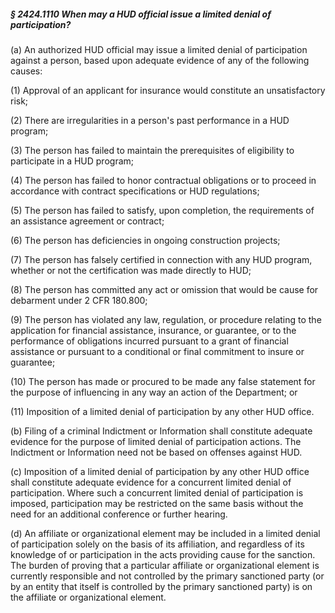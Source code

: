 ##### § 2424.1110 When may a HUD official issue a limited denial of participation? #####

(a) An authorized HUD official may issue a limited denial of participation against a person, based upon adequate evidence of any of the following causes:

(1) Approval of an applicant for insurance would constitute an unsatisfactory risk;

(2) There are irregularities in a person's past performance in a HUD program;

(3) The person has failed to maintain the prerequisites of eligibility to participate in a HUD program;

(4) The person has failed to honor contractual obligations or to proceed in accordance with contract specifications or HUD regulations;

(5) The person has failed to satisfy, upon completion, the requirements of an assistance agreement or contract;

(6) The person has deficiencies in ongoing construction projects;

(7) The person has falsely certified in connection with any HUD program, whether or not the certification was made directly to HUD;

(8) The person has committed any act or omission that would be cause for debarment under 2 CFR 180.800;

(9) The person has violated any law, regulation, or procedure relating to the application for financial assistance, insurance, or guarantee, or to the performance of obligations incurred pursuant to a grant of financial assistance or pursuant to a conditional or final commitment to insure or guarantee;

(10) The person has made or procured to be made any false statement for the purpose of influencing in any way an action of the Department; or

(11) Imposition of a limited denial of participation by any other HUD office.

(b) Filing of a criminal Indictment or Information shall constitute adequate evidence for the purpose of limited denial of participation actions. The Indictment or Information need not be based on offenses against HUD.

(c) Imposition of a limited denial of participation by any other HUD office shall constitute adequate evidence for a concurrent limited denial of participation. Where such a concurrent limited denial of participation is imposed, participation may be restricted on the same basis without the need for an additional conference or further hearing.

(d) An affiliate or organizational element may be included in a limited denial of participation solely on the basis of its affiliation, and regardless of its knowledge of or participation in the acts providing cause for the sanction. The burden of proving that a particular affiliate or organizational element is currently responsible and not controlled by the primary sanctioned party (or by an entity that itself is controlled by the primary sanctioned party) is on the affiliate or organizational element.